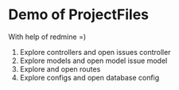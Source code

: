 # Demo of ProjectFiles

With help of redmine =)

1. Explore controllers and open issues controller
2. Explore models and open model issue model
3. Explore and open routes
4. Explore configs and open database config